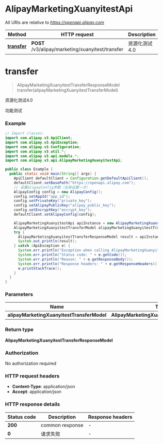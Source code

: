 # AlipayMarketingXuanyitestApi

All URIs are relative to *https://openapi.alipay.com*

| Method | HTTP request | Description |
|------------- | ------------- | -------------|
| [**transfer**](AlipayMarketingXuanyitestApi.md#transfer) | **POST** /v3/alipay/marketing/xuanyitest/transfer | 资源化测试4.0 |


<a name="transfer"></a>
# **transfer**
> AlipayMarketingXuanyitestTransferResponseModel transfer(alipayMarketingXuanyitestTransferModel)

资源化测试4.0

功能测试

### Example
```java
// Import classes:
import com.alipay.v3.ApiClient;
import com.alipay.v3.ApiException;
import com.alipay.v3.Configuration;
import com.alipay.v3.util.*;
import com.alipay.v3.api.models.*;
import com.alipay.v3.api.AlipayMarketingXuanyitestApi;

public class Example {
  public static void main(String[] args) {
    ApiClient defaultClient = Configuration.getDefaultApiClient();
    defaultClient.setBasePath("https://openapi.alipay.com");
    // 设置alipayConfig参数（全局设置一次）
    AlipayConfig config = new AlipayConfig();
    config.setAppId("app_id");
    config.setPrivateKey("private_key");
    config.setAlipayPublicKey("alipay_public_key");
    config.setEncryptKey("encrypt_key");
    defaultClient.setAlipayConfig(config);

    AlipayMarketingXuanyitestApi apiInstance = new AlipayMarketingXuanyitestApi(defaultClient);
    AlipayMarketingXuanyitestTransferModel alipayMarketingXuanyitestTransferModel = new AlipayMarketingXuanyitestTransferModel(); // AlipayMarketingXuanyitestTransferModel | 
    try {
      AlipayMarketingXuanyitestTransferResponseModel result = apiInstance.transfer(alipayMarketingXuanyitestTransferModel);
      System.out.println(result);
    } catch (ApiException e) {
      System.err.println("Exception when calling AlipayMarketingXuanyitestApi#transfer");
      System.err.println("Status code: " + e.getCode());
      System.err.println("Reason: " + e.getResponseBody());
      System.err.println("Response headers: " + e.getResponseHeaders());
      e.printStackTrace();
    }
  }
}
```

### Parameters

| Name | Type | Description  | Notes |
|------------- | ------------- | ------------- | -------------|
| **alipayMarketingXuanyitestTransferModel** | **AlipayMarketingXuanyitestTransferModel**|  | [optional] |

### Return type

**AlipayMarketingXuanyitestTransferResponseModel**

### Authorization

No authorization required

### HTTP request headers

 - **Content-Type**: application/json
 - **Accept**: application/json

### HTTP response details
| Status code | Description | Response headers |
|-------------|-------------|------------------|
| **200** | common response |  -  |
| **0** | 请求失败 |  -  |

